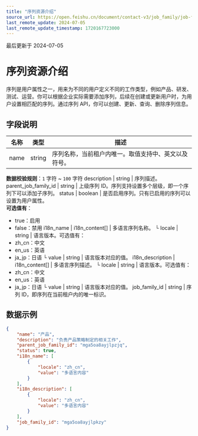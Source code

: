 ```yaml
---
title: "序列资源介绍"
source_url: https://open.feishu.cn/document/contact-v3/job_family/job-family-resource-introduction
last_remote_update: 2024-07-05
last_remote_update_timestamp: 1720167723000
---
```

最后更新于 2024-07-05

# 序列资源介绍

序列是用户属性之一，用来为不同的用户定义不同的工作类型，例如产品、研发、测试、运营。你可以根据企业实际需要添加序列，后续在创建或更新用户时，为用户设置相匹配的序列。通过序列 API，你可以创建、更新、查询、删除序列信息。

## 字段说明

名称 | 类型 | 描述
--- | --- | ---
name | string | 序列名称，当前租户内唯一。取值支持中、英文以及符号。  
**数据校验规则**：`1` 字符 ~ `100` 字符
description | string | 序列描述。
parent_job_family_id | string | 上级序列 ID。序列支持设置多个层级，即一个序列下可以添加子序列。
status | boolean | 是否启用序列。只有已启用的序列可以设置为用户属性。  
**可选值有**：  
- true：启用  
- false：禁用
i18n_name | i18n_content[] | 多语言序列名称。
└ locale | string | 语言版本。可选值有：  
- zh_cn：中文  
- en_us：英语  
- ja_jp：日语
└ value | string | 语言版本对应的值。
i18n_description | i18n_content[] | 多语言序列描述。
└ locale | string | 语言版本。可选值有：  
- zh_cn：中文  
- en_us：英语  
- ja_jp：日语
└ value | string | 语言版本对应的值。
job_family_id | string | 序列 ID，即序列在当前租户内的唯一标识。

## 数据示例

```json
{
	"name": "产品",
	"description": "负责产品策略制定的相关工作",
	"parent_job_family_id": "mga5oa8ayjlpzjq",
	"status": true,
	"i18n_name": [
		{
			"locale": "zh_cn",
			"value": "多语言内容"
		}
	],
	"i18n_description": [
		{
			"locale": "zh_cn",
			"value": "多语言内容"
		}
	],
	"job_family_id": "mga5oa8ayjlpkzy"
}
```
